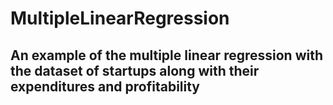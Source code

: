 # MultipleLinearRegression
## An example of the multiple linear regression with the dataset of startups along with their expenditures and profitability
